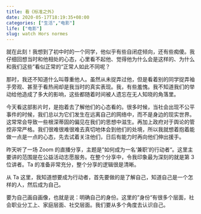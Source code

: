 ```yaml
---
title: 看《标准之外》
date: 2020-05-17T18:19:35+08:00
categories: ["生活","电影"]
life: ["电影"]
slug: watch Hors normes
---
```


就在此刻！我想到了初中时的一个同学，他似乎有些自闭症倾向，还有些痴傻。我仔细回想当时和他相处的心态，心里看不起他、觉得他为什么会是这样的、为什么和我们这些”看似正常的“正常人如此不同呢？

那时，我还不知道什么叫尊重他人。虽然从未捉弄过他，但是看着别的同学捉弄袖手旁观、甚至于看热闹却是我当时的真实表现。我，有些羞愧。我不知道我们的举动给他造成了多大的影响，这些都随着时间被人遗忘在无人知晓的角落里。

今天看这部影片时，是抱着去了解他们的心态看的。很多时候，当社会出现不公平事件的时候，我们总以为它们发生在远离自己的网络中，而不是身边的现实世界。这常常会导致一些根深蒂固的偏见在我们的思想中滋生。再加上政府对于舆论的管控非常严格。我们很难很难很难去真切地体会到他们的处境，所以我就想着抱着能做一点是一点的心态，先去试着关注他们，日后有能力时再向他们伸出援手。

昨天听了一场 Zoom 的直播分享，主题是”如何成为一名‘兼职’的行动者“。这里主要讲的范围是在公益活动志愿服务。在整个分享中，令我印象最为深刻的就是第 3 位讲者。Ta 的准备非常充分，整个分享的逻辑很是清晰。

从 Ta 这里，我知道想要成为行动者，首先要做的是了解自己，知道自己是一个怎样的人，然后成为自己。

要为自己画自画像，也就是说：明确自己的身份。这里的”身份“有很多个层面，社会职业分工上、家庭层面、社交层面。我们要从多个角度去认识自己。